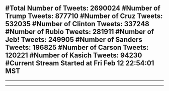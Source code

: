 #Total Number of Tweets: 2690024 
#Number of Trump Tweets: 877710
#Number of Cruz Tweets: 532035
#Number of Clinton Tweets: 337248
#Number of Rubio Tweets: 281911
#Number of Jeb! Tweets: 249905
#Number of Sanders Tweets: 196825
#Number of Carson Tweets: 120221
#Number of Kasich Tweets: 94230
#Current Stream Started at Fri Feb 12 22:54:01 MST
---
---
---
